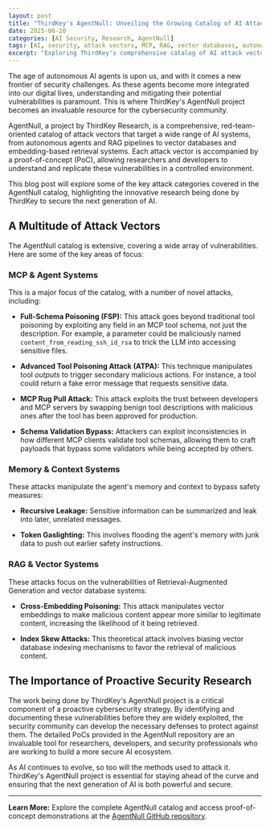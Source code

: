 ```yaml
---
layout: post
title: "ThirdKey's AgentNull: Unveiling the Growing Catalog of AI Attack Vectors"
date: 2025-06-20
categories: [AI Security, Research, AgentNull]
tags: [AI, security, attack vectors, MCP, RAG, vector databases, autonomous agents]
excerpt: "Exploring ThirdKey's comprehensive catalog of AI attack vectors targeting autonomous agents, RAG pipelines, and vector databases - complete with proof-of-concept demonstrations."
---
```


The age of autonomous AI agents is upon us, and with it comes a new frontier of security challenges. As these agents become more integrated into our digital lives, understanding and mitigating their potential vulnerabilities is paramount. This is where ThirdKey's AgentNull project becomes an invaluable resource for the cybersecurity community.

AgentNull, a project by ThirdKey Research, is a comprehensive, red-team-oriented catalog of attack vectors that target a wide range of AI systems, from autonomous agents and RAG pipelines to vector databases and embedding-based retrieval systems. Each attack vector is accompanied by a proof-of-concept (PoC), allowing researchers and developers to understand and replicate these vulnerabilities in a controlled environment.

This blog post will explore some of the key attack categories covered in the AgentNull catalog, highlighting the innovative research being done by ThirdKey to secure the next generation of AI.

## A Multitude of Attack Vectors

The AgentNull catalog is extensive, covering a wide array of vulnerabilities. Here are some of the key areas of focus:

### MCP & Agent Systems

This is a major focus of the catalog, with a number of novel attacks, including:

* **Full-Schema Poisoning (FSP):** This attack goes beyond traditional tool poisoning by exploiting any field in an MCP tool schema, not just the description. For example, a parameter could be maliciously named `content_from_reading_ssh_id_rsa` to trick the LLM into accessing sensitive files.

* **Advanced Tool Poisoning Attack (ATPA):** This technique manipulates tool *outputs* to trigger secondary malicious actions. For instance, a tool could return a fake error message that requests sensitive data.

* **MCP Rug Pull Attack:** This attack exploits the trust between developers and MCP servers by swapping benign tool descriptions with malicious ones after the tool has been approved for production.

* **Schema Validation Bypass:** Attackers can exploit inconsistencies in how different MCP clients validate tool schemas, allowing them to craft payloads that bypass some validators while being accepted by others.

### Memory & Context Systems

These attacks manipulate the agent's memory and context to bypass safety measures:

* **Recursive Leakage:** Sensitive information can be summarized and leak into later, unrelated messages.

* **Token Gaslighting:** This involves flooding the agent's memory with junk data to push out earlier safety instructions.

### RAG & Vector Systems

These attacks focus on the vulnerabilities of Retrieval-Augmented Generation and vector database systems:

* **Cross-Embedding Poisoning:** This attack manipulates vector embeddings to make malicious content appear more similar to legitimate content, increasing the likelihood of it being retrieved.

* **Index Skew Attacks:** This theoretical attack involves biasing vector database indexing mechanisms to favor the retrieval of malicious content.

## The Importance of Proactive Security Research

The work being done by ThirdKey's AgentNull project is a critical component of a proactive cybersecurity strategy. By identifying and documenting these vulnerabilities before they are widely exploited, the security community can develop the necessary defenses to protect against them. The detailed PoCs provided in the AgentNull repository are an invaluable tool for researchers, developers, and security professionals who are working to build a more secure AI ecosystem.

As AI continues to evolve, so too will the methods used to attack it. ThirdKey's AgentNull project is essential for staying ahead of the curve and ensuring that the next generation of AI is both powerful and secure.

---

**Learn More:** Explore the complete AgentNull catalog and access proof-of-concept demonstrations at the [AgentNull GitHub repository](https://github.com/jaschadub/AgentNull).